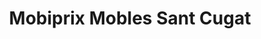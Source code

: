 ---
title: "Mobiprix Mobles Sant Cugat"
url: /sant-cugat-del-valles/mobiprix-mobles-sant-cugat/
shop: Möbel
---